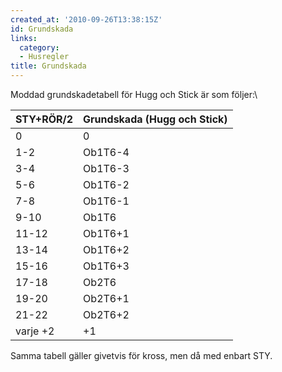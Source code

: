 ```yaml
---
created_at: '2010-09-26T13:38:15Z'
id: Grundskada
links:
  category:
  - Husregler
title: Grundskada
---
```


Moddad grundskadetabell för Hugg och Stick är som följer:\

| STY+RÖR/2 | Grundskada (Hugg och Stick) |
|-----------|-----------------------------|
| 0         | 0                           |
| 1-2       | Ob1T6-4                     |
| 3-4       | Ob1T6-3                     |
| 5-6       | Ob1T6-2                     |
| 7-8       | Ob1T6-1                     |
| 9-10      | Ob1T6                       |
| 11-12     | Ob1T6+1                     |
| 13-14     | Ob1T6+2                     |
| 15-16     | Ob1T6+3                     |
| 17-18     | Ob2T6                       |
| 19-20     | Ob2T6+1                     |
| 21-22     | Ob2T6+2                     |
| varje +2  | +1                          |

Samma tabell gäller givetvis för kross, men då med enbart STY.